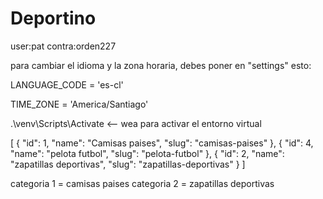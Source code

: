 # Deportino

user:pat
contra:orden227

para cambiar el idioma y la zona horaria, debes poner en "settings" esto:

LANGUAGE_CODE = 'es-cl'

TIME_ZONE = 'America/Santiago'

.\venv\Scripts\Activate <-- wea para activar el entorno virtual

[
    {
        "id": 1,
        "name": "Camisas paises",
        "slug": "camisas-paises"
    },
    {
        "id": 4,
        "name": "pelota futbol",
        "slug": "pelota-futbol"
    },
    {
        "id": 2,
        "name": "zapatillas deportivas",
        "slug": "zapatillas-deportivas"
    }
]

categoria 1 = camisas paises
categoria 2 = zapatillas deportivas
